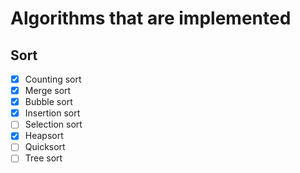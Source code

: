# Algorithms that are implemented

## Sort
- [x] Counting sort
- [x] Merge sort
- [x] Bubble sort
- [x] Insertion sort 
- [ ] Selection sort
- [x] Heapsort
- [ ] Quicksort
- [ ] Tree sort
